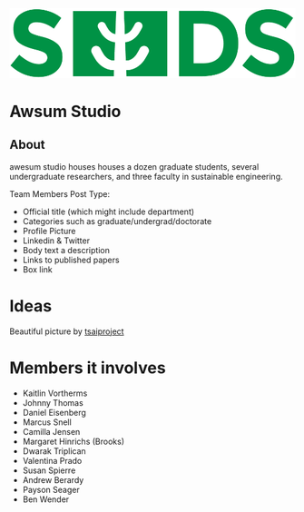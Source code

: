 ![SEEDS logo](theme/img/seeds-logo-green.png)
# Awsum Studio

## About

awesum studio houses houses a dozen graduate students, several undergraduate researchers, and three faculty in sustainable engineering.

Team Members Post Type:
- Official title (which might include department)
- Categories such as graduate/undergrad/doctorate
- Profile Picture
- Linkedin & Twitter
- Body text a description
- Links to published papers
- Box link

# Ideas
Beautiful picture by [tsaiproject](https://www.flickr.com/photos/tsaiproject/7805788840)

# Members it involves

- Kaitlin Vortherms
- Johnny Thomas
- Daniel Eisenberg
- Marcus Snell
- Camilla Jensen
- Margaret Hinrichs (Brooks)
- Dwarak Triplican
- Valentina Prado
- Susan Spierre
- Andrew Berardy
- Payson Seager
- Ben Wender